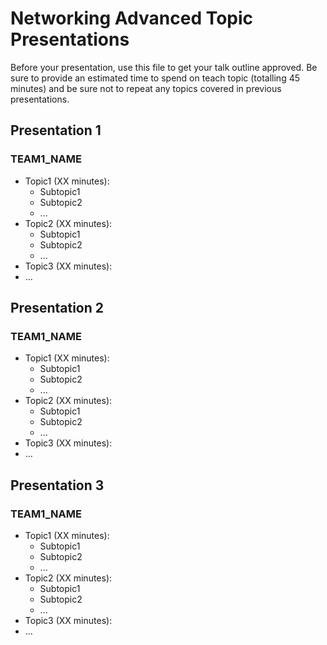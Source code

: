# Networking Advanced Topic Presentations

Before your presentation, use this file to get your talk outline approved. Be
sure to provide an estimated time to spend on teach topic (totalling 45 minutes)
and be sure not to repeat any topics covered in previous presentations.

## Presentation 1
### TEAM1_NAME

- Topic1 (XX minutes):
  - Subtopic1
  - Subtopic2
  - ...
- Topic2 (XX minutes):
  - Subtopic1
  - Subtopic2
  - ...
- Topic3 (XX minutes):
- ...


## Presentation 2
### TEAM1_NAME

- Topic1 (XX minutes):
  - Subtopic1
  - Subtopic2
  - ...
- Topic2 (XX minutes):
  - Subtopic1
  - Subtopic2
  - ...
- Topic3 (XX minutes):
- ...


## Presentation 3
### TEAM1_NAME

- Topic1 (XX minutes):
  - Subtopic1
  - Subtopic2
  - ...
- Topic2 (XX minutes):
  - Subtopic1
  - Subtopic2
  - ...
- Topic3 (XX minutes):
- ...
